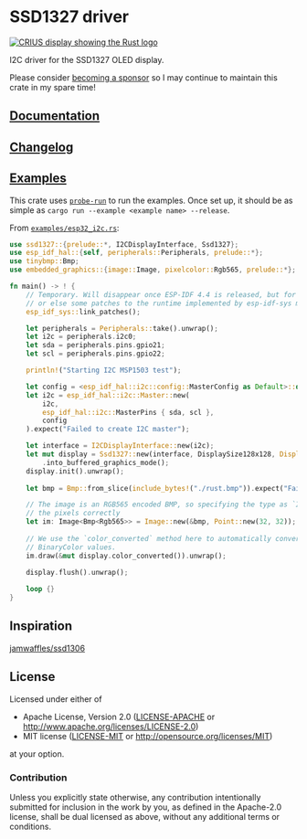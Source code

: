 # SSD1327 driver

<!-- [![Build Status](https://circleci.com/gh/jamwaffles/ssd1306/tree/master.svg?style=shield)](https://circleci.com/gh/jamwaffles/ssd1306/tree/master)
[![Crates.io](https://img.shields.io/crates/v/ssd1306.svg)](https://crates.io/crates/ssd1306)
[![Docs.rs](https://docs.rs/ssd1306/badge.svg)](https://docs.rs/ssd1306) -->

[![CRIUS display showing the Rust logo](readme_banner.png?raw=true)](examples/esp32_i2c.rs)

I2C driver for the SSD1327 OLED display.

Please consider [becoming a sponsor](https://github.com/sponsors/jamwaffles/) so I may continue to maintain this crate in my spare time!

## [Documentation](https://docs.rs/ssd1327)

## [Changelog](CHANGELOG.md)

## [Examples](examples)

This crate uses [`probe-run`](https://crates.io/crates/probe-run) to run the examples. Once set up,
it should be as simple as `cargo run --example <example name> --release`.

From [`examples/esp32_i2c.rs`](examples/esp32_i2c.rs):

```rust
use ssd1327::{prelude::*, I2CDisplayInterface, Ssd1327};
use esp_idf_hal::{self, peripherals::Peripherals, prelude::*};
use tinybmp::Bmp;
use embedded_graphics::{image::Image, pixelcolor::Rgb565, prelude::*};

fn main() -> ! {
    // Temporary. Will disappear once ESP-IDF 4.4 is released, but for now it is necessary to call this function once,
    // or else some patches to the runtime implemented by esp-idf-sys might not link properly.
    esp_idf_sys::link_patches();

    let peripherals = Peripherals::take().unwrap();
    let i2c = peripherals.i2c0;
    let sda = peripherals.pins.gpio21;
    let scl = peripherals.pins.gpio22;

    println!("Starting I2C MSP1503 test");

    let config = <esp_idf_hal::i2c::config::MasterConfig as Default>::default().baudrate(400.kHz().into());
    let i2c = esp_idf_hal::i2c::Master::new(
        i2c, 
        esp_idf_hal::i2c::MasterPins { sda, scl }, 
        config
    ).expect("Failed to create I2C master");

    let interface = I2CDisplayInterface::new(i2c);
    let mut display = Ssd1327::new(interface, DisplaySize128x128, DisplayRotation::Rotate0)
        .into_buffered_graphics_mode();
    display.init().unwrap();
   
    let bmp = Bmp::from_slice(include_bytes!("./rust.bmp")).expect("Failed to load BMP image");

    // The image is an RGB565 encoded BMP, so specifying the type as `Image<Bmp<Rgb565>>` will read
    // the pixels correctly
    let im: Image<Bmp<Rgb565>> = Image::new(&bmp, Point::new(32, 32));
    
    // We use the `color_converted` method here to automatically convert the RGB565 image data into
    // BinaryColor values.
    im.draw(&mut display.color_converted()).unwrap();
    
    display.flush().unwrap();

    loop {}
}
```

## Inspiration

[jamwaffles/ssd1306](https://github.com/jamwaffles/ssd1306)

## License

Licensed under either of

- Apache License, Version 2.0 ([LICENSE-APACHE](LICENSE-APACHE) or
  http://www.apache.org/licenses/LICENSE-2.0)
- MIT license ([LICENSE-MIT](LICENSE-MIT) or http://opensource.org/licenses/MIT)

at your option.

### Contribution

Unless you explicitly state otherwise, any contribution intentionally submitted for inclusion in the
work by you, as defined in the Apache-2.0 license, shall be dual licensed as above, without any
additional terms or conditions.

